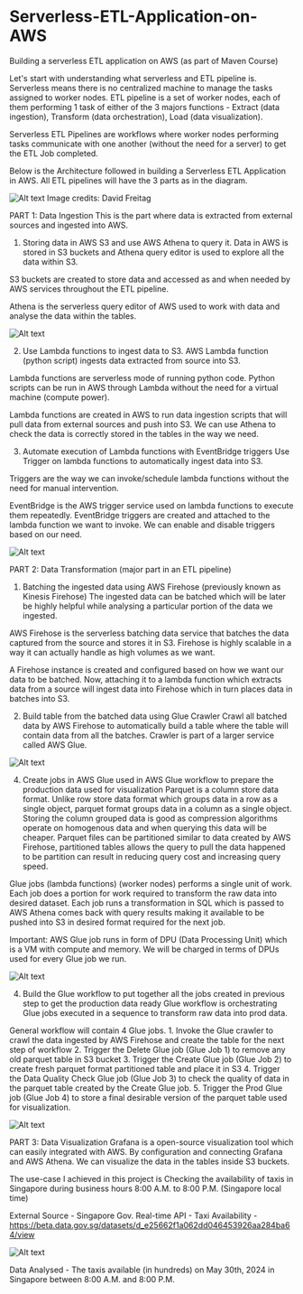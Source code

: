 # Serverless-ETL-Application-on-AWS
Building a serverless ETL application on AWS (as part of Maven Course)

Let's start with understanding what serverless and ETL pipeline is. Serverless means there is no centralized machine to manage the tasks assigned to worker nodes. ETL pipeline is a set of worker nodes, each of them performing 1 task of either of the 3 majors functions - Extract (data ingestion), Transform (data orchestration), Load (data visualization).

Serverless ETL Pipelines are workflows where worker nodes performing tasks communicate with one another (without the need for a server) to get the ETL Job completed.

Below is the Architecture followed in building a Serverless ETL Application in AWS. All ETL pipelines will have the 3 parts as in the diagram.

![Alt text](first_de_project_architecture.png)
Image credits: David Freitag

PART 1: Data Ingestion
This is the part where data is extracted from external sources and ingested into AWS.
1. Storing data in AWS S3 and use AWS Athena to query it.
Data in AWS is stored in S3 buckets and Athena query editor is used to explore all the data within S3.

S3 buckets are created to store data and accessed as and when needed by AWS services throughout the ETL pipeline.

Athena is the serverless query editor of AWS used to work with data and analyse the data within the tables.

![Alt text](AWS_S3.png)

2. Use Lambda functions to ingest data to S3.
AWS Lambda function (python script) ingests data extracted from source into S3.

Lambda functions are serverless mode of running python code. Python scripts can be run in AWS through Lambda without the need for a virtual machine (compute power).

Lambda functions are created in AWS to run data ingestion scripts that will pull data from external sources and push into S3. We can use Athena to check the data is correctly stored in the tables in the way we need.

3. Automate execution of Lambda functions with EventBridge triggers
Use Trigger on lambda functions to automatically ingest data into S3.

Triggers are the way we can invoke/schedule lambda functions without the need for manual intervention.

EventBridge is the AWS trigger service used on lambda functions to execute them repeatedly. EventBridge triggers are created and attached to the lambda function we want to invoke. We can enable and disable triggers based on our need.

![Alt text](AWS_Lambda_EventBridge.png)


PART 2: Data Transformation (major part in an ETL pipeline)
1. Batching the ingested data using AWS Firehose (previously known as Kinesis Firehose)
The ingested data can be batched which will be later be highly helpful while analysing a particular portion of the data we ingested.

AWS Firehose is the serverless batching data service that batches the data captured from the source and stores it in S3. Firehose is highly scalable in a way it can actually handle as high volumes as we want.

A Firehose instance is created and configured based on how we want our data to be batched. Now, attaching it to a lambda function which extracts data from a source will ingest data into Firehose which in turn places data in batches into S3.

2. Build table from the batched data using Glue Crawler
Crawl all batched data by AWS Firehose to automatically build a table where the table will contain data from all the batches. Crawler is part of a larger service called AWS Glue.

![Alt text](AWS_GlueCrawler.png)

4. Create jobs in AWS Glue used in AWS Glue workflow to prepare the production data used for visualization
Parquet is a column store data format. Unlike row store data format which groups data in a row as a single object, parquet format groups data in a column as a single object. Storing the column grouped data is good as compression algorithms operate on homogenous data and when querying this data will be cheaper. Parquet files can be partitioned similar to data created by AWS Firehose, partitioned tables allows the query to pull the data happened to be partition can result in reducing query cost and increasing query speed.

Glue jobs (lambda functions) (worker nodes) performs a single unit of work. Each job does a portion for work required to transform the raw data into desired dataset. Each job runs a transformation in SQL which is passed to AWS Athena comes back with query results making it available to be pushed into S3 in desired format required for the next job.

Important: AWS Glue job runs in form of DPU (Data Processing Unit) which is a VM with compute and memory. We will be charged in terms of DPUs used for every Glue job we run.

![Alt text](AWS_GlueJobs.png)

4. Build the Glue workflow to put together all the jobs created in previous step to get the production data ready
Glue workflow is orchestrating Glue jobs executed in a sequence to transform raw data into prod data.

General workflow will contain 4 Glue jobs.
    1. Invoke the Glue crawler to crawl the data ingested by AWS Firehose and create the table for the next step of workflow
    2. Trigger the Delete Glue job (Glue Job 1) to remove any old parquet table in S3 bucket
    3. Trigger the Create Glue job (Glue Job 2) to create fresh parquet format partitioned table and place it in S3
    4. Trigger the Data Quality Check Glue job (Glue Job 3) to check the quality of data in the parquet table created by the Create Glue job.
    5. Trigger the Prod Glue job (Glue Job 4) to store a final desirable version of the parquet table used for visualization.

![Alt text](AWS_GlueWorkflow.png)


PART 3: Data Visualization
Grafana is a open-source visualization tool which can easily integrated with AWS. By configuration and connecting Grafana and AWS Athena. We can visualize the data in the tables inside S3 buckets.

The use-case I achieved in this project is Checking the availability of taxis in Singapore during business hours 8:00 A.M. to 8:00 P.M. (Singapore local time)

External Source - Singapore Gov. Real-time API - Taxi Availability - https://beta.data.gov.sg/datasets/d_e25662f1a062dd046453926aa284ba64/view

![Alt text](TaxiAvailabilityDataVisualization.png)

Data Analysed - The taxis available (in hundreds) on May 30th, 2024 in Singapore between 8:00 A.M. and 8:00 P.M. 
